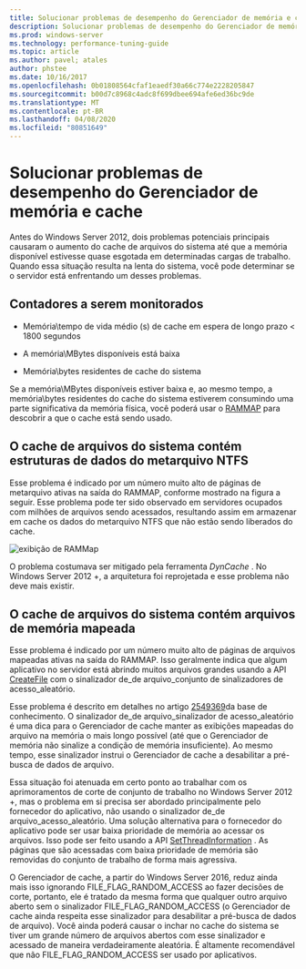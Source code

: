 ```yaml
---
title: Solucionar problemas de desempenho do Gerenciador de memória e cache
description: Solucionar problemas de desempenho do Gerenciador de memória e cache no Windows Server 16
ms.prod: windows-server
ms.technology: performance-tuning-guide
ms.topic: article
ms.author: pavel; atales
author: phstee
ms.date: 10/16/2017
ms.openlocfilehash: 0b01808564cfaf1eaedf30a66c774e2228205847
ms.sourcegitcommit: b00d7c8968c4adc8f699dbee694afe6ed36bc9de
ms.translationtype: MT
ms.contentlocale: pt-BR
ms.lasthandoff: 04/08/2020
ms.locfileid: "80851649"
---
```

# <a name="troubleshoot-cache-and-memory-manager-performance-issues"></a>Solucionar problemas de desempenho do Gerenciador de memória e cache

Antes do Windows Server 2012, dois problemas potenciais principais causaram o aumento do cache de arquivos do sistema até que a memória disponível estivesse quase esgotada em determinadas cargas de trabalho. Quando essa situação resulta na lenta do sistema, você pode determinar se o servidor está enfrentando um desses problemas.


## <a name="counters-to-monitor"></a>Contadores a serem monitorados

-   Memória\\tempo de vida médio (s) de cache em espera de longo prazo &lt; 1800 segundos

-   A memória\\MBytes disponíveis está baixa

-   Memória\\bytes residentes de cache do sistema

Se a memória\\MBytes disponíveis estiver baixa e, ao mesmo tempo, a memória\\bytes residentes do cache do sistema estiverem consumindo uma parte significativa da memória física, você poderá usar o [RAMMAP](https://technet.microsoft.com/sysinternals/ff700229.aspx) para descobrir a que o cache está sendo usado.

## <a name="system-file-cache-contains-ntfs-metafile-data-structures"></a>O cache de arquivos do sistema contém estruturas de dados do metarquivo NTFS


Esse problema é indicado por um número muito alto de páginas de metarquivo ativas na saída do RAMMAP, conforme mostrado na figura a seguir. Esse problema pode ter sido observado em servidores ocupados com milhões de arquivos sendo acessados, resultando assim em armazenar em cache os dados do metarquivo NTFS que não estão sendo liberados do cache.

![exibição de RAMMap](../../media/perftune-guide-rammap.png)

O problema costumava ser mitigado pela ferramenta *DynCache* . No Windows Server 2012 +, a arquitetura foi reprojetada e esse problema não deve mais existir.

## <a name="system-file-cache-contains-memory-mapped-files"></a>O cache de arquivos do sistema contém arquivos de memória mapeada


Esse problema é indicado por um número muito alto de páginas de arquivos mapeadas ativas na saída do RAMMAP. Isso geralmente indica que algum aplicativo no servidor está abrindo muitos arquivos grandes usando a API [CreateFile](https://msdn.microsoft.com/library/windows/desktop/aa363858.aspx) com o sinalizador de\_de arquivo\_conjunto de sinalizadores de acesso\_aleatório.

Esse problema é descrito em detalhes no artigo [2549369](https://support.microsoft.com/default.aspx?scid=kb;en-US;2549369)da base de conhecimento. O sinalizador de\_de arquivo\_sinalizador de acesso\_aleatório é uma dica para o Gerenciador de cache manter as exibições mapeadas do arquivo na memória o mais longo possível (até que o Gerenciador de memória não sinalize a condição de memória insuficiente). Ao mesmo tempo, esse sinalizador instrui o Gerenciador de cache a desabilitar a pré-busca de dados de arquivo.

Essa situação foi atenuada em certo ponto ao trabalhar com os aprimoramentos de corte de conjunto de trabalho no Windows Server 2012 +, mas o problema em si precisa ser abordado principalmente pelo fornecedor do aplicativo, não usando o sinalizador de\_de arquivo\_acesso\_aleatório. Uma solução alternativa para o fornecedor do aplicativo pode ser usar baixa prioridade de memória ao acessar os arquivos. Isso pode ser feito usando a API [SetThreadInformation](https://msdn.microsoft.com/library/windows/desktop/hh448390.aspx) . As páginas que são acessadas com baixa prioridade de memória são removidas do conjunto de trabalho de forma mais agressiva.

O Gerenciador de cache, a partir do Windows Server 2016, reduz ainda mais isso ignorando FILE_FLAG_RANDOM_ACCESS ao fazer decisões de corte, portanto, ele é tratado da mesma forma que qualquer outro arquivo aberto sem o sinalizador FILE_FLAG_RANDOM_ACCESS (o Gerenciador de cache ainda respeita esse sinalizador para desabilitar a pré-busca de dados de arquivo). Você ainda poderá causar o inchar no cache do sistema se tiver um grande número de arquivos abertos com esse sinalizador e acessado de maneira verdadeiramente aleatória. É altamente recomendável que não FILE_FLAG_RANDOM_ACCESS ser usado por aplicativos.
